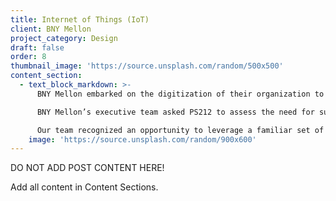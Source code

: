 ```yaml
---
title: Internet of Things (IoT)
client: BNY Mellon
project_category: Design
draft: false
order: 8
thumbnail_image: 'https://source.unsplash.com/random/500x500'
content_section:
  - text_block_markdown: >-
      BNY Mellon embarked on the digitization of their organization to offer greater efficiencies and learn from the data being generated by the bank’s millions of daily transactions.

      BNY Mellon’s executive team asked PS212 to assess the need for supporting language including unregistered brand names to help the organization tell a simple, consistent story internally and externally.

      Our team recognized an opportunity to leverage a familiar set of terms and to coin a term that drives insights. The final name, Digital Pulse, serves as an ingredient brand to the NEXEN platform.​
    image: 'https://source.unsplash.com/random/900x600'
---
```

DO NOT ADD POST CONTENT HERE!

Add all content in Content Sections.
